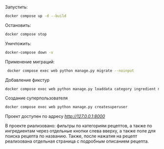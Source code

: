 Запустить: 
```bash
docker compose up -d --build
```

Остановить:
```bash
docker compose stop
```

Уничтожить:
```bash
docker-compose down -v
```

Применение миграций:
```bash
 docker compose exec web python manage.py migrate --noinput
```

Добавление фикстур
```bash
docker compose exec web python manage.py loaddata category ingredient measurement quantity recipe
```

Создание суперпользователя
```bash
docker compose exec web python manage.py createsuperuser
```

Проект доступен по адресу _http://127.0.0.1:8000_

В проекте риализовано: фильтры по категориям рецептов, а также по ингредиентам через отдельные кнопки слева вверху, а также поле для поиска рецепта по названию.
Также, после нажатия на рецепт реализована отдельная страница с подробным описанием рецепта.